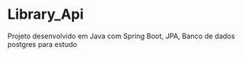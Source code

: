 # Library_Api
Projeto desenvolvido em Java com Spring Boot, JPA, Banco de dados postgres para estudo
